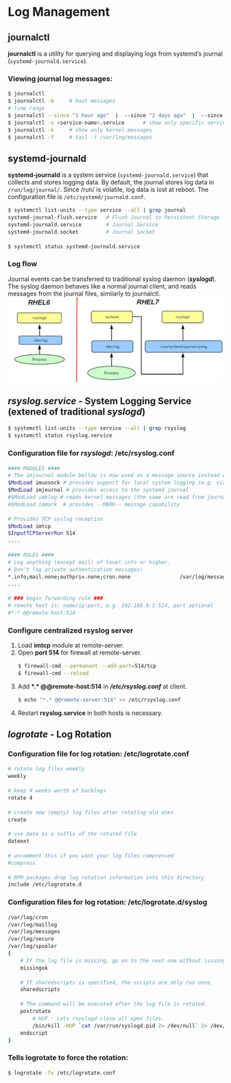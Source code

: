 # Log Management

## journalctl
**journalctl** is a utility for querying and displaying logs from systemd’s journal (```systemd-journald.service```). 

### Viewing journal log messages:
```bash
$ journalctl
$ journalctl -b     # boot messages
# time range
$ journalctl --since "1 hour ago"  |  --since "2 days ago"  |  --since "2019-06-26 23:00:00" --until "2019-06-26 23:20:00" 
$ journalctl -u <service-name>.service      # show only specific service log
$ journalctl -k     # show only kernel messages
$ journalctl -f     # tail -f /var/log/messages
```


## systemd-journald
**systemd-journald** is a system service (```systemd-journald.service```) that collects and stores logging data. By default, the journal stores log data in ```/run/log/journal/```. Since /run/ is volatile, log data is lost at reboot. The configuration file is ```/etc/systemd/journald.conf```.
```bash
$ systemctl list-units --type service --all | grep journal
systemd-journal-flush.service   # Flush Journal to Persistent Storage
systemd-journald.service        # Journal Service
systemd-journald.socket         # Journal Socket

$ systemctl status systemd-journald.service
```


### Log flow
Journal events can be transferred to traditional syslog daemon (***syslogd***). The syslog daemon behaves like a normal journal client, and reads messages from the journal files, similarly to journalctl.
![](fig/log-flow.jpg)

## *rsyslog.service* - System Logging Service (extened of traditional *syslogd*)
```bash
$ systemctl list-units --type service --all | grep rsyslog
$ systemctl status rsyslog.service
```

### Configuration file for *rsyslogd*: /etc/rsyslog.conf
```bash
#### MODULES ####
# The imjournal module bellow is now used as a message source instead of imuxsock.
$ModLoad imuxsock # provides support for local system logging (e.g. via logger command)
$ModLoad imjournal # provides access to the systemd journal
#$ModLoad imklog # reads kernel messages (the same are read from journald)
#$ModLoad immark  # provides --MARK-- message capability

# Provides TCP syslog reception
$ModLoad imtcp
$InputTCPServerRun 514
....

#### RULES ####
# Log anything (except mail) of level info or higher.
# Don't log private authentication messages!
*.info;mail.none;authpriv.none;cron.none                /var/log/messages
....

# ### begin forwarding rule ###
# remote host is: name/ip:port, e.g. 192.168.0.1:514, port optional
#*.* @@remote-host:514
```

### Configure centralized rsyslog server
1. Load **imtcp** module at remote-server.
2. Open **port 514** for firewall at remote-server.
   ```bash
   $ firewall-cmd --permanent --add-port=514/tcp
   $ firewall-cmd --reload
   ```
3. Add **\*.\* @@remote-host:514** in ***/etc/rsyslog.conf*** at client.
   ```bash
   $ echo "*.* @@remote-server:514" >> /etc/rsyslog.conf
   ```
4. Restart **rsyslog.service** in both hosts is necessary.

## *logrotate* - Log Rotation

### Configuration file for log rotation: /etc/logrotate.conf
```bash
# rotate log files weekly
weekly 

# keep 4 weeks worth of backlogs
rotate 4

# create new (empty) log files after rotating old ones
create

# use date as a suffix of the rotated file
dateext

# uncomment this if you want your log files compressed
#compress

# RPM packages drop log rotation information into this directory
include /etc/logrotate.d
```

### Configuration files for log rotation: /etc/logrotate.d/syslog
```bash
/var/log/cron
/var/log/maillog
/var/log/messages
/var/log/secure
/var/log/spooler
{
    # If the log file is missing, go on to the next one without issuing an error message.
    missingok

    # If sharedscripts is specified, the scripts are only run once.
    sharedscripts

    # The command will be executed after the log file is rotated.
    postrotate
        # HUP - Lets rsyslogd close all open files.
        /bin/kill -HUP `cat /var/run/syslogd.pid 2> /dev/null` 2> /dev/null || true
    endscript
}
```

### Tells logrotate to force the rotation:
```bash
$ logrotate -fv /etc/logrotate.conf
```
